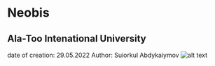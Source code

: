 # Neobis
## Ala-Too Intenational University
date of creation: 29.05.2022
Author: Suiorkul Abdykaiymov
![alt text](https://github.com/[suiorkul]/[Neobis]/java-logo.png?raw=true)
